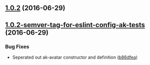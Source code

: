 <a name="1.0.2"></a>
## [1.0.2](https://aui-team-bot/https://bitbucket.org/atlassian/atlaskit-spike/compare/1.0.2-semver-tag-for-eslint-config-ak-tests...v1.0.2) (2016-06-29)



<a name="1.0.2-semver-tag-for-eslint-config-ak-tests"></a>
## [1.0.2-semver-tag-for-eslint-config-ak-tests](https://aui-team-bot/https://bitbucket.org/atlassian/atlaskit-spike/compare/b86dfea...1.0.2-semver-tag-for-eslint-config-ak-tests) (2016-06-29)


### Bug Fixes

* Seperated out ak-avatar constructor and definition ([b86dfea](https://aui-team-bot/https://bitbucket.org/atlassian/atlaskit-spike/commits/b86dfea))



